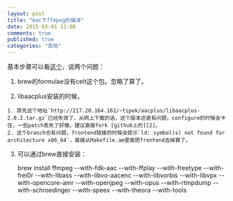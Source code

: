 ```yaml
---
layout: post
title: "mac下ffmpeg的编译"
date: 2015-03-01 11:08
comments: true
published: true
categories: "其他"
---
```


  基本步骤可以看[这个][1]，说两个问题：

  1. brew的formulae没有celt这个包。忽略了算了。

  2. libaacplus安装的时候，

  	1. 首先这个地址`http://217.20.164.161/~tipok/aacplus/libaacplus-2.0.2.tar.gz`已经失效了，从网上下载的话，这个版本还是有问题，configure的时候会卡住，一些patch丢失了好像。建议直接fork [github上的][2]。
  	2. 这个branch也有问题，frontend链接的时候会提示`ld: symbol(s) not found for architecture x86_64`，直接从Makefile.am里面把frontend去掉算了。

  3. 可以通过brew直接安装：

  		brew install ffmpeg --with-fdk-aac --with-ffplay --with-freetype --with-frei0r --with-libass --with-libvo-aacenc --with-libvorbis --with-libvpx --with-opencore-amr --with-openjpeg --with-opus --with-rtmpdump --with-schroedinger --with-speex --with-theora --with-tools


[1]: http://www.liaoxuefeng.com/article/0013738927837699a7f3407ea5f4b5caf8e1ab47997d7c5000   "Mac OS X编译ffmpeg"
[2]: https://github.com/Distrotech/libaacplus "Distrotech/libaacplus"
